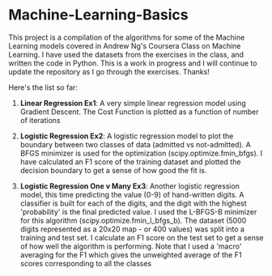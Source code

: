 # Machine-Learning-Basics

This project is a compilation of the algorithms for some of the Machine Learning models covered in Andrew Ng's Coursera Class on Machine Learning. I have used the datasets from the exercises in the class, and written the code in Python. This is a work in progress and I will continue to update the repository as I go through the exercises. Thanks!

Here's the list so far:

1. **Linear Regression Ex1**: A very simple linear regression model using Gradient Descent. The Cost Function is plotted as a function of number of iterations

2. **Logistic Regression Ex2**: A logistic regression model to plot the boundary between two classes of data (admitted vs not-admitted). A BFGS minimizer is used for the optimization (scipy.optimize.fmin_bfgs). I have calculated an F1 score of the training dataset and plotted the decision boundary to get a sense of how good the fit is.

3. **Logistic Regression One v Many Ex3**: Another logistic regression model, this time predicting the value (0-9) of hand-written digits. A classifier is built for each of the digits, and the digit with the highest 'probability' is the final predicted value. I used the L-BFGS-B minimizer for this algorithm (scipy.optimize.fmin_l_bfgs_b). The dataset (5000 digits represented as a 20x20 map - or 400 values) was split into a training and test set. I calculate an F1 score on the test set to get a sense of how well the algorithm is performing. Note that I used a 'macro' averaging for the F1 which gives the unweighted average of the F1 scores corresponding to all the classes


